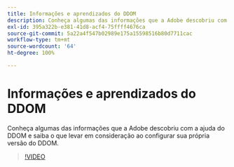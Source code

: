 ```yaml
---
title: Informações e aprendizados do DDOM
description: Conheça algumas das informações que a Adobe descobriu com a ajuda do DDOM e saiba o que levar em consideração ao configurar sua própria versão do DDOM.
exl-id: 395a322b-e381-41d8-acf4-75ffff4676ca
source-git-commit: 5a22a4f547b02989e175a15598516b80d7711cac
workflow-type: tm+mt
source-wordcount: '64'
ht-degree: 100%

---
```


# Informações e aprendizados do DDOM

Conheça algumas das informações que a Adobe descobriu com a ajuda do DDOM e saiba o que levar em consideração ao configurar sua própria versão do DDOM.

>[!VIDEO](https://video.tv.adobe.com/v/41693)
